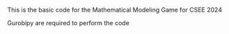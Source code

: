 This is the basic code for the Mathematical Modeling Game for CSEE 2024

Gurobipy are required to perform the code
